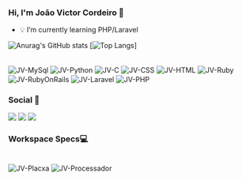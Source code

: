 ### Hi, I'm João Victor Cordeiro 👋

- 💡 I’m currently learning PHP/Laravel

![Anurag's GitHub stats](https://github-readme-stats.vercel.app/api?username=jvictorcordeiro&show_icons=true&theme=gotham)
[![Top Langs](https://github-readme-stats.vercel.app/api/top-langs/?username=jvictorcordeiro&layout=donut&theme=gotham)]

<div style="display: inline_block"><br>
  <img align="center" alt="JV-MySql" src="https://img.shields.io/badge/MySQL-00000F?style=for-the-badge&logo=mysql&logoColor=white">
  <img align="center" alt="JV-Python" src="https://img.shields.io/badge/Python-14354C?style=for-the-badge&logo=python&logoColor=white">
  <img align="center" alt="JV-C" src="https://img.shields.io/badge/C-00599C?style=for-the-badge&logo=c&logoColor=white">
  <img align="center" alt="JV-CSS" src="https://img.shields.io/badge/CSS3-1572B6?style=for-the-badge&logo=css3&logoColor=white"> 
  <img align="center" alt="JV-HTML" src="https://img.shields.io/badge/HTML5-E34F26?style=for-the-badge&logo=html5&logoColor=white">
  <img align="center" alt="JV-Ruby" src="https://img.shields.io/badge/Ruby-CC342D?style=for-the-badge&logo=ruby&logoColor=white">
  <img align="center" alt="JV-RubyOnRails" src="https://img.shields.io/badge/Ruby_on_Rails-CC0000?style=for-the-badge&logo=ruby-on-rails&logoColor=white">
  <img align="center" alt="JV-Laravel" src="https://img.shields.io/badge/laravel-%23FF2D20.svg?style=for-the-badge&logo=laravel&logoColor=white">
  <img align="center" alt="JV-PHP" src="https://img.shields.io/badge/php-%23777BB4.svg?style=for-the-badge&logo=php&logoColor=white">
</div>

### Social 📱
<div> 
  <a href="https://instagram.com/jvictorcordeiroo" target="_blank"><img src="https://img.shields.io/badge/-Instagram-%23E4405F?style=for-the-badge&logo=instagram&logoColor=white" target="_blank"></a>
  <a href = "mailto:jvictorcor@hotmail.com"><img src="https://img.shields.io/badge/-Email-%23333?style=for-the-badge&logo=hotmail&logoColor=white" target="_blank"></a>
  <a href="https://www.linkedin.com/in/jo%C3%A3o-victor-cordeiro-6a26a621a/" target="_blank"><img src="https://img.shields.io/badge/-LinkedIn-%230077B5?style=for-the-badge&logo=linkedin&logoColor=white" target="_blank"></a> 
 
### Workspace Specs💻
<div style="display: inline_block"><br>
  <img align="center" alt="JV-Placxa" src="https://img.shields.io/badge/NVIDIA-GTX1650-76B900?style=for-the-badge&logo=nvidia&logoColor=white">
  <img align="center" alt="JV-Processador" src="https://img.shields.io/badge/Intel-Core_i5_10th-0071C5?style=for-the-badge&logo=intel&logoColor=white">
</div>

 
</div>
